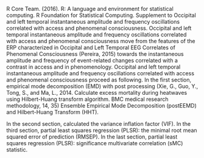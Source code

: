 R Core Team. (2016). R: A language and environment for statistical computing. R Foundation for Statistical Computing. Supplement to Occipital and left temporal instantaneous amplitude and frequency oscillations correlated with access and phenomenal consciousness. Occipital and left temporal instantaneous amplitude and frequency oscillations correlated with access and phenomenal consciousness move from the features of the ERP characterized in Occipital and Left Temporal EEG Correlates of Phenomenal Consciousness (Pereira, 2015) towards the instantaneous amplitude and frequency of event-related changes correlated with a contrast in access and in phenomenology. Occipital and left temporal instantaneous amplitude and frequency oscillations correlated with access and phenomenal consciousness proceed as following.
In the first section, empirical mode decomposition (EMD) with post processing (Xie, G., Guo, Y., Tong, S., and Ma, L., 2014. Calculate excess mortality during heatwaves using Hilbert-Huang transform algorithm. BMC medical research methodology, 14, 35) Ensemble Empirical Mode Decomposition (postEEMD) and Hilbert-Huang Transform (HHT).

In the second section, calculated the variance inflation factor (VIF).
In the third section, partial least squares regression (PLSR): the minimal root mean squared error of prediction (RMSEP).
In the last section, partial least squares regression (PLSR): significance multivariate correlation (sMC) statistic.
